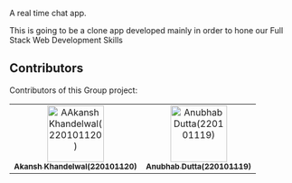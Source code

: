 A real time chat app.

This is going to be a clone app developed mainly in order to hone our Full Stack Web Development Skills

## Contributors
Contributors of this Group project:

<table>
  <tbody>
    <tr>
      <td align="center"><a href="https://github.com/AkanshKh"><img src="https://avatars.githubusercontent.com/u/128902296?v=4" width="100px;" alt="AAkansh Khandelwal(220101120)"/><br /><sub><b>Akansh Khandelwal(220101120)</b></sub>
      </td>
      <td align="center"><a href="https://github.com/anub-dota"><img src="https://avatars.githubusercontent.com/u/119221018?v=4" width="100px;" alt="Anubhab Dutta(220101119)"/><br /><sub><b>Anubhab Dutta(220101119)</b></sub>
      </td>
    </tr>
  </tbody>
  <tfoot>

  </tfoot>
</table>
